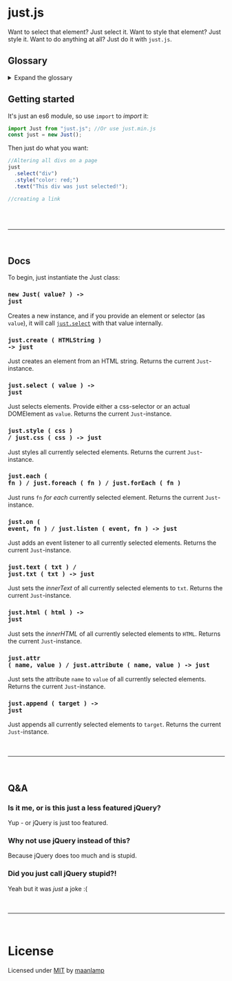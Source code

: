 # just.js
Want to select that element? Just select it. Want to style that element? Just style it. Want to do anything at all? Just do it with `just.js`.

## Glossary
<details>
	<summary>Expand the glossary</summary>

- [just.js](#justjs)
	- [Glossary](#glossary)
	- [Getting started](#getting-started)
	- [Docs](#docs)
		- [<code>new Just( value? ) -> just</code>](#codenew-just-value----justcode)
		- [<code>just.create ( HTMLString ) -> just</code>](#codejustcreate--htmlstring----justcode)
		- [<code>just.select ( value ) -> just</code>](#codejustselect--value----justcode)
		- [<code>just.style ( css ) / just.css ( css ) -> just</code>](#codejuststyle--css---justcss--css----justcode)
		- [<code>just.each ( fn ) / just.foreach ( fn ) / just.forEach ( fn )</code>](#codejusteach--fn---justforeach--fn---justforeach--fn-code)
		- [<code>just.on ( event, fn ) / just.listen ( event, fn ) -> just</code>](#codejuston--event-fn---justlisten--event-fn----justcode)
		- [<code>just.text ( txt ) / just.txt ( txt ) -> just</code>](#codejusttext--txt---justtxt--txt----justcode)
		- [<code>just.html ( html ) -> just</code>](#codejusthtml--html----justcode)
		- [<code>just.attr ( name, value ) / just.attribute ( name, value ) -> just</code>](#codejustattr--name-value---justattribute--name-value----justcode)
		- [<code>just.append ( target ) -> just</code>](#codejustappend--target----justcode)
	- [Q&A](#qa)
		- [Is it me, or is this just a less featured jQuery?](#is-it-me-or-is-this-just-a-less-featured-jquery)
		- [Why not use jQuery instead of this?](#why-not-use-jquery-instead-of-this)
		- [Did you just call jQuery stupid?!](#did-you-just-call-jquery-stupid)
- [License](#license)

</details>

## Getting started
It's just an es6 module, so use `import` to _import_ it:
```js
import Just from "just.js"; //Or use just.min.js
const just = new Just();
```
Then just do what you want:
```js
//Altering all divs on a page
just
  .select("div")
  .style("color: red;")
  .text("This div was just selected!");

//creating a link
```
<br/>
<br/>

---
<br/>

## Docs
To begin, just instantiate the Just class:
### <code>new Just( value? ) -> just</code>
Creates a new instance, and if you provide an element or selector (as `value`), it will call [`just.select`](#codejustselectcode) with that value internally.

### <code>just.create ( HTMLString ) -> just</code>
Just creates an element from an HTML string. Returns the current `Just`-instance.

### <code>just.select ( value ) -> just</code>
Just selects elements. Provide either a css-selector or an actual DOMElement as `value`. Returns the current `Just`-instance.

### <code>just.style ( css ) / just.css ( css ) -> just</code>
Just styles all currently selected elements. Returns the current `Just`-instance.

### <code>just.each ( fn ) / just.foreach ( fn ) / just.forEach ( fn )</code>
Just runs `fn` _for each_ currently selected element. Returns the current `Just`-instance.

### <code>just.on ( event, fn ) / just.listen ( event, fn ) -> just</code>
Just adds an event listener to all currently selected elements. Returns the current `Just`-instance.

### <code>just.text ( txt ) / just.txt ( txt ) -> just</code>
Just sets the _innerText_ of all currently selected elements to `txt`. Returns the current `Just`-instance.

### <code>just.html ( html ) -> just</code>
Just sets the _innerHTML_ of all currently selected elements to `HTML`. Returns the current `Just`-instance.

### <code>just.attr ( name, value ) / just.attribute ( name, value ) -> just</code>
Just sets the attribute `name` to `value` of all currently selected elements. Returns the current `Just`-instance.

### <code>just.append ( target ) -> just</code>
Just appends all currently selected elements to `target`. Returns the current `Just`-instance.
<br/>
<br/>
<br/>

---
<br/>

## Q&A
### Is it me, or is this just a less featured jQuery?
Yup - or jQuery is just too featured.

### Why not use jQuery instead of this?
Because jQuery does too much and is stupid.

### Did you just call jQuery stupid?!
Yeah but it was _just_ a joke :(
<br/>
<br/>
<br/>

---
<br/>

# License
Licensed under [MIT](LICENSE) by [maanlamp](https://github.com/maanlamp)
